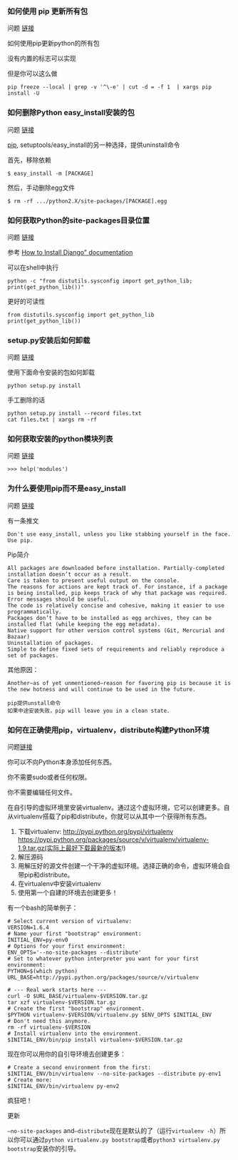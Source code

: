 
### 如何使用 pip 更新所有包

问题 [链接](http://stackoverflow.com/questions/2720014/upgrading-all-packages-with-pip)

如何使用pip更新python的所有包

没有内置的标志可以实现

但是你可以这么做

    pip freeze --local | grep -v '^\-e' | cut -d = -f 1  | xargs pip install -U

### 如何删除Python easy_install安装的包

问题 [链接](http://stackoverflow.com/questions/1231688/how-do-i-remove-packages-installed-with-pythons-easy-install)

[pip](https://pypi.python.org/pypi/pip/), setuptools/easy_install的另一种选择，提供uninstall命令

首先，移除依赖

    $ easy_install -m [PACKAGE]

然后，手动删除egg文件

    $ rm -rf .../python2.X/site-packages/[PACKAGE].egg

### 如何获取Python的site-packages目录位置

问题 [链接](http://stackoverflow.com/questions/122327/how-do-i-find-the-location-of-my-python-site-packages-directory)

参考 [How to Install Django" documentation](http://docs.djangoproject.com/en/dev/topics/install/#remove-any-old-versions-of-django)

可以在shell中执行

    python -c "from distutils.sysconfig import get_python_lib; print(get_python_lib())"

更好的可读性

    from distutils.sysconfig import get_python_lib
    print(get_python_lib())

### setup.py安装后如何卸载

问题 [链接](http://stackoverflow.com/questions/1550226/python-setup-py-uninstall)


使用下面命令安装的包如何卸载

    python setup.py install

手工删除的话

    python setup.py install --record files.txt
    cat files.txt | xargs rm -rf

### 如何获取安装的python模块列表

问题 [链接](http://stackoverflow.com/questions/739993/get-a-list-of-installed-python-modules)

    >>> help('modules')

### 为什么要使用pip而不是easy_install

问题 [链接](http://stackoverflow.com/questions/3220404/why-use-pip-over-easy-install)

有一条推文

    Don't use easy_install, unless you like stabbing yourself in the face. Use pip.

Pip简介

    All packages are downloaded before installation. Partially-completed installation doesn’t occur as a result.
    Care is taken to present useful output on the console.
    The reasons for actions are kept track of. For instance, if a package is being installed, pip keeps track of why that package was required.
    Error messages should be useful.
    The code is relatively concise and cohesive, making it easier to use programmatically.
    Packages don’t have to be installed as egg archives, they can be installed flat (while keeping the egg metadata).
    Native support for other version control systems (Git, Mercurial and Bazaar)
    Uninstallation of packages.
    Simple to define fixed sets of requirements and reliably reproduce a set of packages.

其他原因：

    Another—as of yet unmentioned—reason for favoring pip is because it is the new hotness and will continue to be used in the future.

    pip提供unstall命令
    如果中途安装失败，pip will leave you in a clean state.

### 如何在正确使用pip，virtualenv，distribute构建Python环境

问题[链接](http://stackoverflow.com/questions/4324558/whats-the-proper-way-to-install-pip-virtualenv-and-distribute-for-python)

你可以不向Python本身添加任何东西。

你不需要sudo或者任何权限。

你不需要编辑任何文件。

在自引导的虚拟环境里安装virtualenv。通过这个虚拟环境，它可以创建更多。自从virtualenv搭载了pip和distribute，你就可以从其中一个获得所有东西。

1. 下载virtualenv:
    http://pypi.python.org/pypi/virtualenv
    https://pypi.python.org/packages/source/v/virtualenv/virtualenv-1.9.tar.gz(实际上最好下载最新的版本!)
2. 解压源码
3. 用解压好的源文件创建一个干净的虚拟环境。选择正确的命令，虚拟环境会自带pip和distribute。
4. 在virtualenv中安装virtualenv
5. 使用第一个自建的环境去创建更多！

有一个bash的简单例子：

    # Select current version of virtualenv:
    VERSION=1.6.4
    # Name your first "bootstrap" environment:
    INITIAL_ENV=py-env0
    # Options for your first environment:
    ENV_OPTS='--no-site-packages --distribute'
    # Set to whatever python interpreter you want for your first environment:
    PYTHON=$(which python)
    URL_BASE=http://pypi.python.org/packages/source/v/virtualenv

    # --- Real work starts here ---
    curl -O $URL_BASE/virtualenv-$VERSION.tar.gz
    tar xzf virtualenv-$VERSION.tar.gz
    # Create the first "bootstrap" environment.
    $PYTHON virtualenv-$VERSION/virtualenv.py $ENV_OPTS $INITIAL_ENV
    # Don't need this anymore.
    rm -rf virtualenv-$VERSION
    # Install virtualenv into the environment.
    $INITIAL_ENV/bin/pip install virtualenv-$VERSION.tar.gz

现在你可以用你的自引导环境去创建更多：

    # Create a second environment from the first:
    $INITIAL_ENV/bin/virtualenv --no-site-packages --distribute py-env1
    # Create more:
    $INITIAL_ENV/bin/virtualenv py-env2

疯狂吧！

更新

`—no-site-packages` and`—distribute`现在是默认的了（运行`virtualenv -h`）所以你可以通过`python virtualenv.py bootstrap`或者`python3 virtualenv.py bootstrap`安装你的引导。
